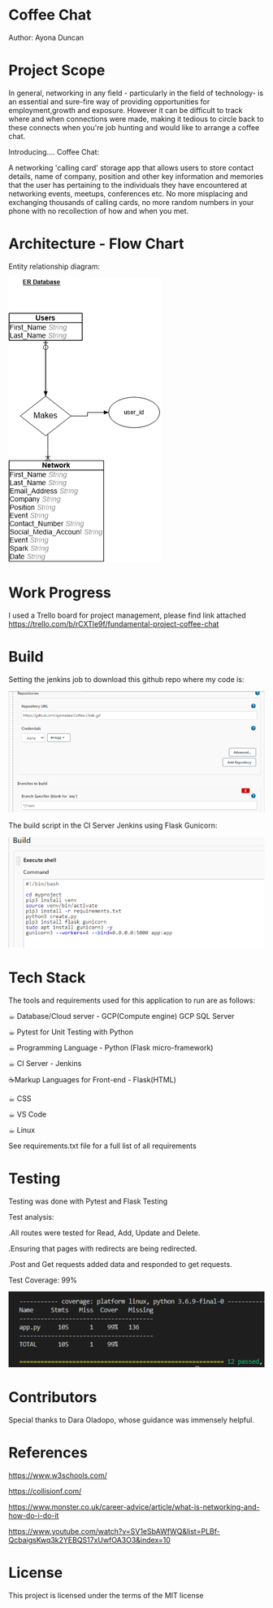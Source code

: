 # Coffee Chat
Author: Ayona Duncan

# Project Scope

In general, networking in any field - particularly in 
the field of technology- is an essential and 
sure-fire way of providing opportunities for employment,growth
and exposure. However it can be difficult to track where
and when connections were made, making it tedious to
circle back to these connects when you're job hunting and would
like to arrange a coffee chat. 

Introducing.... Coffee Chat:

A networking 'calling card' storage app that 
allows users to store contact details, name of company, position 
and other key information and memories that the 
user has pertaining to the individuals they 
have encountered at networking events, meetups,
 conferences etc. No more misplacing and exchanging thousands of 
 calling cards, no more random numbers in your phone with no recollection
 of how and when you met. 
 
# Architecture - Flow Chart

Entity relationship diagram:

![](assets/entityrelationshipdiagram.jpg)


# Work Progress
I used a Trello board for project management,
please find link attached https://trello.com/b/rCXTle9f/fundamental-project-coffee-chat

# Build 

Setting the jenkins job to download this github repo where my code is:

![](assets/jenkinsbuild.jpg)

The build script in the CI Server Jenkins using Flask Gunicorn:

![](assets/jenkinsskript.jpg)


# Tech Stack
The tools and requirements used for this application to run are as follows:

☕︎ Database/Cloud server - GCP(Compute engine) GCP SQL Server

☕︎ Pytest for Unit Testing with Python

☕︎ Programming Language - Python (Flask micro-framework)

☕︎ CI Server - Jenkins

☕Markup Languages for Front-end -  Flask(HTML)

☕︎ CSS

☕︎ VS Code

☕︎ Linux

See requirements.txt file for a full list of all requirements

# Testing

Testing was done with Pytest and Flask Testing

Test analysis:

.All routes were tested for Read, Add, Update and Delete.

.Ensuring that pages with redirects are being redirected.

.Post and Get requests added data and responded to get requests.

Test Coverage: 99%

![](Test/testcov.jpg)

# Contributors

Special thanks to Dara Oladopo, 
whose guidance was immensely helpful.

# References
https://www.w3schools.com/

https://collisionf.com/

https://www.monster.co.uk/career-advice/article/what-is-networking-and-how-do-i-do-it

https://www.youtube.com/watch?v=SV1eSbAWfWQ&list=PLBf-QcbaigsKwq3k2YEBQS17xUwfOA3O3&index=10

# License 
This project is licensed under the terms of the MIT license

